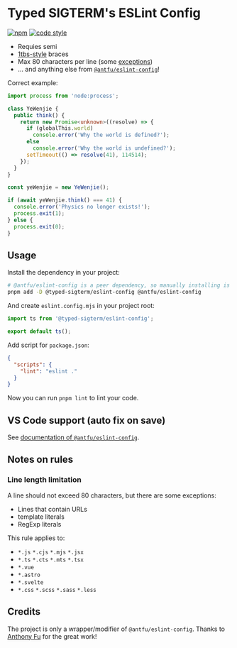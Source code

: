 # Typed SIGTERM's ESLint Config

[![npm](https://img.shields.io/npm/v/@typed-sigterm/eslint-config?color=444&label=)](https://npmjs.com/package/@typed-sigterm/eslint-config) [![code style](https://img.shields.io/badge/Code_Style-Typed_SIGTERM-blue?color=3178C6&labelColor=252525)](https://github.com/typed-sigterm/eslint-config)

- Requies semi
- [1tbs-style](https://eslint.style/rules/js/brace-style#_1tbs) braces
- Max 80 characters per line (some [exceptions](https://eslint.style/rules/default/max-len#options))
- ... and anything else from [`@antfu/eslint-config`](https://github.com/antfu/eslint-config)!

Correct example:

```ts
import process from 'node:process';

class YeWenjie {
  public think() {
    return new Promise<unknown>((resolve) => {
      if (globalThis.world)
        console.error('Why the world is defined?');
      else
        console.error('Why the world is undefined?');
      setTimeout(() => resolve(41), 114514);
    });
  }
}

const yeWenjie = new YeWenjie();

if (await yeWenjie.think() === 41) {
  console.error('Physics no longer exists!');
  process.exit(1);
} else {
  process.exit(0);
}
```

## Usage

Install the dependency in your project:

```bash
# @antfu/eslint-config is a peer dependency, so manually installing is required
pnpm add -D @typed-sigterm/eslint-config @antfu/eslint-config
```

And create `eslint.config.mjs` in your project root:

```js
import ts from '@typed-sigterm/eslint-config';

export default ts();
```

Add script for `package.json`:

```json
{
  "scripts": {
    "lint": "eslint ."
  }
}
```

Now you can run `pnpm lint` to lint your code.

## VS Code support (auto fix on save)

See [documentation of `@antfu/eslint-config`](https://github.com/antfu/eslint-config/blob/main/README.md#vs-code-support-auto-fix-on-save).

## Notes on rules

### Line length limitation

A line should not exceed 80 characters, but there are some exceptions:

- Lines that contain URLs
- template literals
- RegExp literals

This rule applies to:

- `*.js` `*.cjs` `*.mjs` `*.jsx`
- `*.ts` `*.cts` `*.mts` `*.tsx`
- `*.vue`
- `*.astro`
- `*.svelte`
- `*.css` `*.scss` `*.sass` `*.less`

## Credits

The project is only a wrapper/modifier of `@antfu/eslint-config`. Thanks to [Anthony Fu](https://antfu.me/) for the great work!
